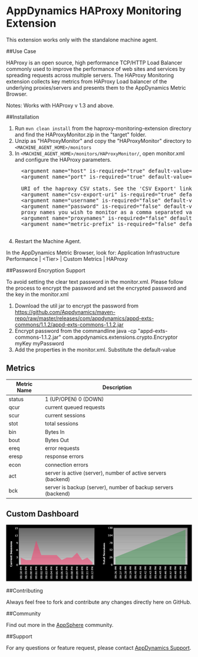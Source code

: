 # AppDynamics HAProxy Monitoring Extension

This extension works only with the standalone machine agent.

##Use Case

HAProxy is an open source, high performance TCP/HTTP Load Balancer commonly used to improve the performance of web sites and services by spreading requests across multiple servers. 
The HAProxy Monitoring extension collects key metrics from HAProxy Load balancer of the underlying proxies/servers and presents them to the AppDynamics Metric Browser. 

Notes: Works with HAProxy v 1.3 and above.

##Installation

1. Run `mvn clean install` from the haproxy-monitoring-extension directory and find the HAProxyMonitor.zip in the "target" folder.
2. Unzip as "HAProxyMonitor" and copy the "HAProxyMonitor" directory to `<MACHINE_AGENT_HOME>/monitors`
4. In `<MACHINE_AGENT_HOME>/monitors/HAProxyMonitor/`, open monitor.xml and configure the HAProxy parameters.
     <pre>
	 &lt;argument name="host" is-required="true" default-value="demo.1wt.eu" /&gt;
     &lt;argument name="port" is-required="true" default-value="80" /&gt;
                       
     URI of the haproxy CSV stats. See the 'CSV Export' link on your haproxy stats page
     &lt;argument name="csv-export-uri" is-required="true" default-value=";csv" /&gt;
     &lt;argument name="username" is-required="false" default-value="" /&gt;
     &lt;argument name="password" is-required="false" default-value="" /&gt;
     proxy names you wish to monitor as a comma separated values. If empty, all the proxies are monitored.
     &lt;argument name="proxynames" is-required="false" default-value="" /&gt;
     &lt;argument name="metric-prefix" is-required="false" default-value="Custom Metrics|HAProxy|" /&gt;
     </pre>
5. Restart the Machine Agent. 
 
In the AppDynamics Metric Browser, look for: Application Infrastructure Performance  | \<Tier\> | Custom Metrics | HAProxy

##Password Encryption Support

To avoid setting the clear text password in the monitor.xml. Please follow the process to encrypt the password and set the encrypted password and the key in the monitor.xml
1. Download the util jar to encrypt the password from https://github.com/Appdynamics/maven-repo/raw/master/releases/com/appdynamics/appd-exts-commons/1.1.2/appd-exts-commons-1.1.2.jar 
2. Encrypt password from the commandline 
java -cp "appd-exts-commons-1.1.2.jar" com.appdynamics.extensions.crypto.Encryptor myKey myPassword 
3. Add the properties in the monitor.xml. Substitute the default-value 
<argument name="password-encrypted" is-required="true" default-value="<ENCRYPTED_PASSWORD>"/> 
<argument name="encryption-key" is-required="false" default-value="myKey"/>

## Metrics

| Metric Name | Description |
|----------------|-------------|
|status				| 1 (UP/OPEN) 0 (DOWN)|
|qcur				| current queued requests|
|scur				| current sessions|
|stot				| total sessions|
|bin			         	| Bytes In	|
|bout				| Bytes Out|
|ereq				| error requests|
|eresp				| response errors|
|econ				| connection errors|
|act			     	| server is active (server), number of active servers (backend)|
|bck			     	| server is backup (server), number of backup servers (backend)|

## Custom Dashboard
![](https://github.com/Appdynamics/haproxy-monitoring-extension/raw/master/HAProxyCustomDashboard.png)

##Contributing

Always feel free to fork and contribute any changes directly here on GitHub.

##Community

Find out more in the [AppSphere](http://community.appdynamics.com/t5/eXchange-Community-AppDynamics/HA-Proxy-Monitoring-Extension/idi-p/6143) community.

##Support

For any questions or feature request, please contact [AppDynamics Support](mailto:help@appdynamics.com).


